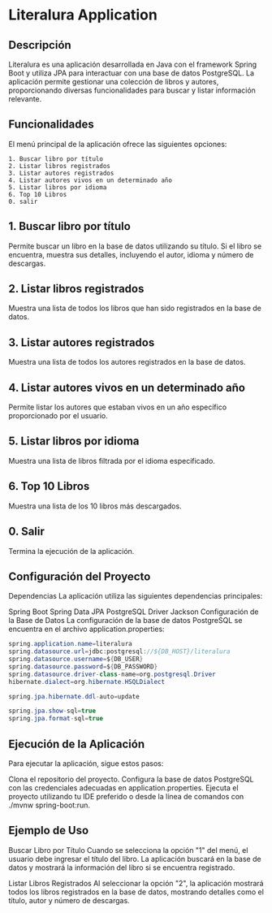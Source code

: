 # Literalura Application

## Descripción

Literalura es una aplicación desarrollada en Java con el framework Spring Boot y utiliza JPA para interactuar con una base de datos PostgreSQL. La aplicación permite gestionar una colección de libros y autores, proporcionando diversas funcionalidades para buscar y listar información relevante.

## Funcionalidades

El menú principal de la aplicación ofrece las siguientes opciones:

    1. Buscar libro por título
    2. Listar libros registrados
    3. Listar autores registrados
    4. Listar autores vivos en un determinado año
    5. Listar libros por idioma
    6. Top 10 Libros
    0. salir

## 1. Buscar libro por título
Permite buscar un libro en la base de datos utilizando su título. Si el libro se encuentra, muestra sus detalles, incluyendo el autor, idioma y número de descargas.

## 2. Listar libros registrados
Muestra una lista de todos los libros que han sido registrados en la base de datos.

## 3. Listar autores registrados
Muestra una lista de todos los autores registrados en la base de datos.

## 4. Listar autores vivos en un determinado año
Permite listar los autores que estaban vivos en un año específico proporcionado por el usuario.

## 5. Listar libros por idioma
Muestra una lista de libros filtrada por el idioma especificado.

## 6. Top 10 Libros
Muestra una lista de los 10 libros más descargados.

## 0. Salir
Termina la ejecución de la aplicación.

## Configuración del Proyecto
Dependencias
La aplicación utiliza las siguientes dependencias principales:

Spring Boot
Spring Data JPA
PostgreSQL Driver
Jackson
Configuración de la Base de Datos
La configuración de la base de datos PostgreSQL se encuentra en el archivo application.properties:

```java
spring.application.name=literalura
spring.datasource.url=jdbc:postgresql://${DB_HOST}/literalura
spring.datasource.username=${DB_USER}
spring.datasource.password=${DB_PASSWORD}
spring.datasource.driver-class-name=org.postgresql.Driver
hibernate.dialect=org.hibernate.HSQLDialect

spring.jpa.hibernate.ddl-auto=update

spring.jpa.show-sql=true
spring.jpa.format-sql=true
```

## Ejecución de la Aplicación
Para ejecutar la aplicación, sigue estos pasos:

Clona el repositorio del proyecto.
Configura la base de datos PostgreSQL con las credenciales adecuadas en application.properties.
Ejecuta el proyecto utilizando tu IDE preferido o desde la línea de comandos con ./mvnw spring-boot:run.

## Ejemplo de Uso
Buscar Libro por Título
Cuando se selecciona la opción "1" del menú, el usuario debe ingresar el título del libro. La aplicación buscará en la base de datos y mostrará la información del libro si se encuentra registrado.

Listar Libros Registrados
Al seleccionar la opción "2", la aplicación mostrará todos los libros registrados en la base de datos, mostrando detalles como el título, autor y número de descargas.


